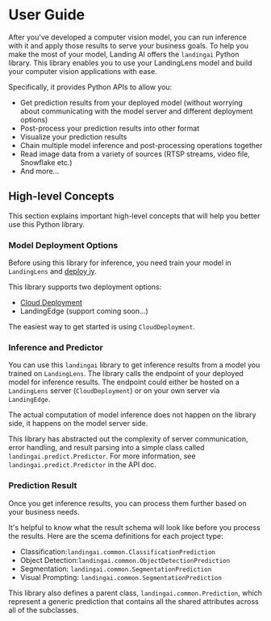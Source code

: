 # User Guide

After you've developed a computer vision model, you can run inference with it and apply those results to serve your business goals. To help you make the most of your model, Landing AI offers the `landingai` Python library. This library enables you to use your LandingLens model and build your computer vision applications with ease.

Specifically, it provides Python APIs to allow you:
- Get prediction results from your deployed model (without worrying about communicating with the model server and different deployment options)
- Post-process your prediction results into other format
- Visualize your prediction results
- Chain multiple model inference and post-processing operations together
- Read image data from a variety of sources (RTSP streams, video file, Snowflake etc.)
- And more...

## High-level Concepts

This section explains important high-level concepts that will help you better use this Python library.

### Model Deployment Options

Before using this library for inference, you need train your model in `LandingLens` and [deploy iy](https://support.landing.ai/docs/deployment-options).

This library supports two deployment options:
- [Cloud Deployment](https://support.landing.ai/landinglens/docs/cloud-deployment)
- LandingEdge (support coming soon...)

The easiest way to get started is using `CloudDeployment`.

### Inference and Predictor

You can use this `landingai` library to get inference results from a model you trained on `LandingLens`.
The library calls the endpoint of your deployed model for inference results. The endpoint could either be hosted on a `LandingLens` server (`CloudDeployment`) or on your own server via `LandingEdge`.

The actual computation of model inference does not happen on the library side, it happens on the model server side.

This library has abstracted out the complexity of server communication, error handling, and result parsing into a simple class called `landingai.predict.Predictor`. For more information, see `landingai.predict.Predictor` in the API doc.

### Prediction Result

Once you get inference results, you can process them further based on your business needs.

It's helpful to know what the result schema will look like before you process the results. Here are the scema definitions for each project type:

- Classification:`landingai.common.ClassificationPrediction`
- Object Detection:`landingai.common.ObjectDetectionPrediction`
- Segmentation: `landingai.common.SegmentationPrediction`
- Visual Prompting: `landingai.common.SegmentationPrediction`

This library also defines a parent class, `landingai.common.Prediction`, which represent a generic prediction that contains all the shared attributes across all of the subclasses.
